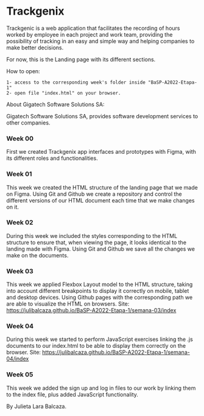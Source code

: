 # Trackgenix

Trackgenic is a web application that facilitates the recording of hours worked by employee in each project and work team, providing the possibility of tracking in an easy and simple way and helping companies to make better decisions.

For now, this is the Landing page with its different sections.

How to open:
```
1- access to the corresponding week's folder inside "BaSP-A2022-Etapa-1"
2- open file "index.html" on your browser.
```

About Gigatech Software Solutions SA:

Gigatech Software Solutions SA, provides software development services to other companies.

### Week 00
First we created Trackgenix app interfaces and prototypes with Figma, with its different roles and functionalities.

### Week 01
This week we created the HTML structure of the landing page that we made on Figma.
Using Git and Github we create a repository and control the different versions of our HTML document each time that we make changes on it.

### Week 02
During this week we included the styles corresponding to the HTML structure to ensure that, when viewing the page,
it looks identical to the landing made with Figma.
Using Git and Github we save all the changes we make on the documents.

### Week 03
This week we applied Flexbox Layout model to the HTML structure, taking into account different breakpoints to display it correctly on mobile, tablet and desktop devices.
Using Github pages with the corresponding path we are able to visualize the HTML on browsers.
Site:
https://julibalcaza.github.io/BaSP-A2022-Etapa-1/semana-03/index

### Week 04
During this week we started to perform JavaScript exercises linking the .js documents to our index.html to be able to display them correctly on the browser.
Site:
https://julibalcaza.github.io/BaSP-A2022-Etapa-1/semana-04/index

### Week 05
This week we added the sign up and log in files to our work by linking them to the index file, plus added JavaScript functionality.

By Julieta Lara Balcaza.
